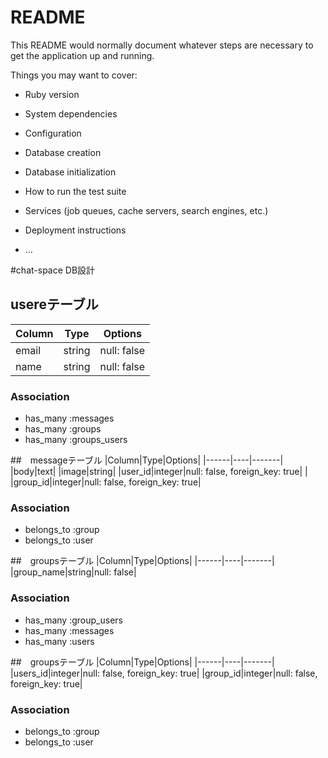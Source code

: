 # README

This README would normally document whatever steps are necessary to get the
application up and running.

Things you may want to cover:

* Ruby version

* System dependencies

* Configuration

* Database creation

* Database initialization

* How to run the test suite

* Services (job queues, cache servers, search engines, etc.)

* Deployment instructions

* ...

#chat-space DB設計
## usereテーブル
|Column|Type|Options|
|------|----|-------|
|email|string|null: false|
|name|string|null: false|
### Association
- has_many :messages
- has_many :groups
- has_many :groups_users

##　messageテーブル
|Column|Type|Options|
|------|----|-------|
|body|text|
|image|string|
|user_id|integer|null: false, foreign_key: true|
|
|group_id|integer|null: false, foreign_key: true|
### Association
- belongs_to :group
- belongs_to :user

##　groupsテーブル
|Column|Type|Options|
|------|----|-------|
|group_name|string|null: false|
### Association
- has_many :group_users
- has_many :messages
- has_many :users

##　groupsテーブル
|Column|Type|Options|
|------|----|-------|
|users_id|integer|null: false, foreign_key: true|
|group_id|integer|null: false, foreign_key: true|
### Association
- belongs_to :group
- belongs_to :user











